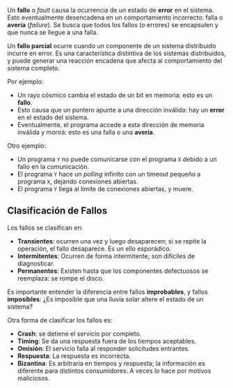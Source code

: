 Un **fallo** o *fault* causa la ocurrencia de un estado de **error** en el sistema. Esto eventualmente desencadena en un comportamiento incorrecto: falla o **avería** (*failure*). Se busca que todos los fallos (o errores) se encapsulen y que nunca se llegue a una falla.

Un **fallo parcial** ocurre cuando un componente de un sistema distribuido incurre en error. Es una característica distintiva de los sistemas distribuidos, y puede generar una reacción encadena que afecta al comportamiento del sistema completo.

Por ejemplo:

- Un rayo cósmico cambia el estado de un bit en memoria: esto es un **fallo**.
- Esto causa que un puntero apunte a una dirección inválida: hay un **error** en el estado del sistema.
- Eventualmente, el programa accede a esta dirección de memoria inválida y morirá: esto es una falla o una **avería**.

Otro ejemplo:

- Un programa `Y` no puede comunicarse con el programa `X` debido a un fallo en la comunicación.
- El programa `Y` hace un *polling* infinito con un timeout pequeño a programa `X`, dejando conexiones abiertas.
- El programa `Y` llega al límite de conexiones abiertas, y muere.

## Clasificación de Fallos

Los fallos se clasifican en:

- **Transientes**: ocurren una vez y luego desaparecen; si se repite la operación, el fallo desaparece. Es un ello esporádico.
- **Intermitentes**: Ocurren de forma intermitente; son difíciles de diagnosticar.
- **Permanentes**: Existen hasta que los componentes defectuosos se reemplaza: se rompe el disco.

Es importante entender la diferencia entre fallos **improbables**, y fallos **imposibles**: ¿Es imposible que una lluvia solar altere el estado de un sistema?

Otra forma de clasificar los fallos es:

- **Crash**: se detiene el servicio por completo.
- **Timing**: Se da una respuesta fuera de los tiempos aceptables.
- **Omisión**: El servicio falla al responder solicitudes entrantes.
- **Respuesta**: La respuesta es incorrecta.
- **Bizantina**: Es arbitraria en tiempos y respuesta; la información es diferente para distintos consumidores. A veces lo hace por motivos maliciosos.
